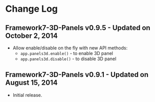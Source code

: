 # Change Log

## Framework7-3D-Panels v0.9.5 - Updated on October 2, 2014

* Allow enable/disable on the fly with new API methods:
  * `app.panels3d.enable()` - to enable 3D panel
  * `app.panels3d.disable()` - to disable 3D panel

## Framework7-3D-Panels v0.9.1 - Updated on August 15, 2014
  * Initial release. 
